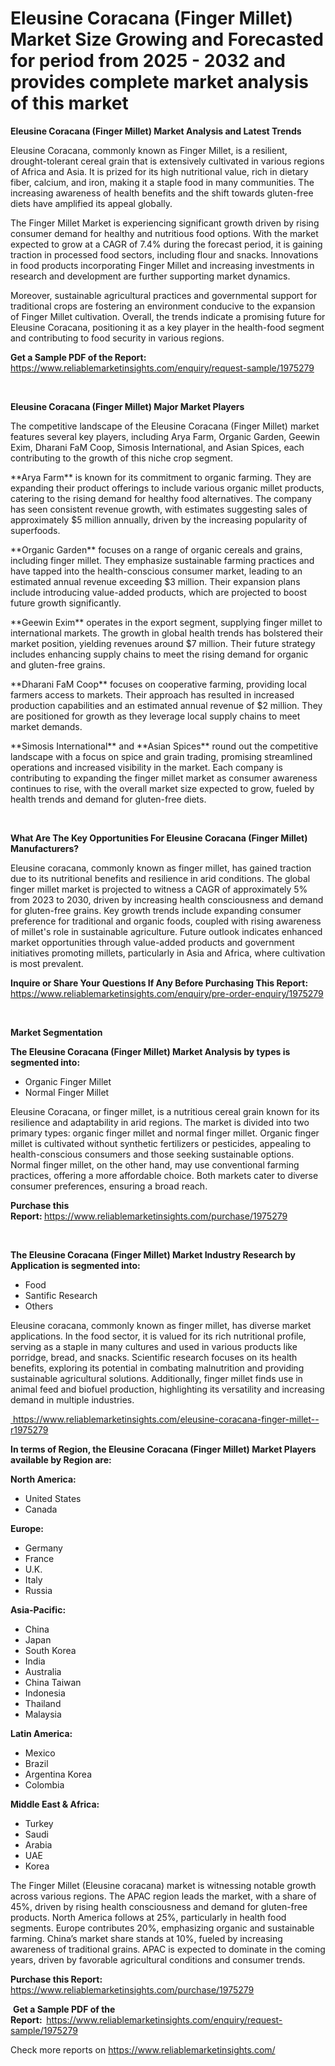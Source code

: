 <p><h1>Eleusine Coracana (Finger Millet) Market Size Growing and Forecasted for period from 2025 - 2032 and provides complete market analysis of this market</h1></p><p><strong>Eleusine Coracana (Finger Millet) Market Analysis and Latest Trends</strong></p>
<p><p>Eleusine Coracana, commonly known as Finger Millet, is a resilient, drought-tolerant cereal grain that is extensively cultivated in various regions of Africa and Asia. It is prized for its high nutritional value, rich in dietary fiber, calcium, and iron, making it a staple food in many communities. The increasing awareness of health benefits and the shift towards gluten-free diets have amplified its appeal globally.</p><p>The Finger Millet Market is experiencing significant growth driven by rising consumer demand for healthy and nutritious food options. With the market expected to grow at a CAGR of 7.4% during the forecast period, it is gaining traction in processed food sectors, including flour and snacks. Innovations in food products incorporating Finger Millet and increasing investments in research and development are further supporting market dynamics. </p><p>Moreover, sustainable agricultural practices and governmental support for traditional crops are fostering an environment conducive to the expansion of Finger Millet cultivation. Overall, the trends indicate a promising future for Eleusine Coracana, positioning it as a key player in the health-food segment and contributing to food security in various regions.</p></p>
<p><strong>Get a Sample PDF of the Report:&nbsp;</strong> <a href="https://www.reliablemarketinsights.com/enquiry/request-sample/1975279?utm_campaign=2451&utm_medium=2&utm_source=Github&utm_content=ia&utm_term=15022025&utm_id=eleusine-coracana-finger-millet">https://www.reliablemarketinsights.com/enquiry/request-sample/1975279</a></p>
<p>&nbsp;</p>
<p><strong>Eleusine Coracana (Finger Millet) Major Market Players</strong></p>
<p><p>The competitive landscape of the Eleusine Coracana (Finger Millet) market features several key players, including Arya Farm, Organic Garden, Geewin Exim, Dharani FaM Coop, Simosis International, and Asian Spices, each contributing to the growth of this niche crop segment.</p><p>**Arya Farm** is known for its commitment to organic farming. They are expanding their product offerings to include various organic millet products, catering to the rising demand for healthy food alternatives. The company has seen consistent revenue growth, with estimates suggesting sales of approximately $5 million annually, driven by the increasing popularity of superfoods.</p><p>**Organic Garden** focuses on a range of organic cereals and grains, including finger millet. They emphasize sustainable farming practices and have tapped into the health-conscious consumer market, leading to an estimated annual revenue exceeding $3 million. Their expansion plans include introducing value-added products, which are projected to boost future growth significantly.</p><p>**Geewin Exim** operates in the export segment, supplying finger millet to international markets. The growth in global health trends has bolstered their market position, yielding revenues around $7 million. Their future strategy includes enhancing supply chains to meet the rising demand for organic and gluten-free grains.</p><p>**Dharani FaM Coop** focuses on cooperative farming, providing local farmers access to markets. Their approach has resulted in increased production capabilities and an estimated annual revenue of $2 million. They are positioned for growth as they leverage local supply chains to meet market demands.</p><p>**Simosis International** and **Asian Spices** round out the competitive landscape with a focus on spice and grain trading, promising streamlined operations and increased visibility in the market. Each company is contributing to expanding the finger millet market as consumer awareness continues to rise, with the overall market size expected to grow, fueled by health trends and demand for gluten-free diets.</p></p>
<p>&nbsp;</p>
<p><strong>What Are The Key Opportunities For Eleusine Coracana (Finger Millet) Manufacturers?</strong></p>
<p><p>Eleusine coracana, commonly known as finger millet, has gained traction due to its nutritional benefits and resilience in arid conditions. The global finger millet market is projected to witness a CAGR of approximately 5% from 2023 to 2030, driven by increasing health consciousness and demand for gluten-free grains. Key growth trends include expanding consumer preference for traditional and organic foods, coupled with rising awareness of millet's role in sustainable agriculture. Future outlook indicates enhanced market opportunities through value-added products and government initiatives promoting millets, particularly in Asia and Africa, where cultivation is most prevalent.</p></p>
<p><strong>Inquire or Share Your Questions If Any Before Purchasing This Report:</strong> <a href="https://www.reliablemarketinsights.com/enquiry/pre-order-enquiry/1975279?utm_campaign=2451&utm_medium=2&utm_source=Github&utm_content=ia&utm_term=15022025&utm_id=eleusine-coracana-finger-millet">https://www.reliablemarketinsights.com/enquiry/pre-order-enquiry/1975279</a></p>
<p>&nbsp;</p>
<p><strong>Market Segmentation</strong></p>
<p><strong>The Eleusine Coracana (Finger Millet) Market Analysis by types is segmented into:</strong></p>
<p><ul><li>Organic Finger Millet</li><li>Normal Finger Millet</li></ul></p>
<p><p>Eleusine Coracana, or finger millet, is a nutritious cereal grain known for its resilience and adaptability in arid regions. The market is divided into two primary types: organic finger millet and normal finger millet. Organic finger millet is cultivated without synthetic fertilizers or pesticides, appealing to health-conscious consumers and those seeking sustainable options. Normal finger millet, on the other hand, may use conventional farming practices, offering a more affordable choice. Both markets cater to diverse consumer preferences, ensuring a broad reach.</p></p>
<p><strong>Purchase this Report:&nbsp;</strong><a href="https://www.reliablemarketinsights.com/purchase/1975279?utm_campaign=2451&utm_medium=2&utm_source=Github&utm_content=ia&utm_term=15022025&utm_id=eleusine-coracana-finger-millet">https://www.reliablemarketinsights.com/purchase/1975279</a></p>
<p>&nbsp;</p>
<p><strong>The Eleusine Coracana (Finger Millet) Market Industry Research by Application is segmented into:</strong></p>
<p><ul><li>Food</li><li>Santific Research</li><li>Others</li></ul></p>
<p><p>Eleusine coracana, commonly known as finger millet, has diverse market applications. In the food sector, it is valued for its rich nutritional profile, serving as a staple in many cultures and used in various products like porridge, bread, and snacks. Scientific research focuses on its health benefits, exploring its potential in combating malnutrition and providing sustainable agricultural solutions. Additionally, finger millet finds use in animal feed and biofuel production, highlighting its versatility and increasing demand in multiple industries.</p></p>
<p><a href="https://www.reliablemarketinsights.com/eleusine-coracana-finger-millet--r1975279?utm_campaign=2451&utm_medium=2&utm_source=Github&utm_content=ia&utm_term=15022025&utm_id=eleusine-coracana-finger-millet">&nbsp;https://www.reliablemarketinsights.com/eleusine-coracana-finger-millet--r1975279</a></p>
<p><strong>In terms of Region, the Eleusine Coracana (Finger Millet) Market Players available by Region are:</strong></p>
<p>
    <p> <strong> North America: </strong>
        <ul>
            <li>United States</li>
            <li>Canada</li>
        </ul>
        </p> 
    <p> <strong> Europe: </strong>
        <ul>
            <li>Germany</li>
            <li>France</li>
            <li>U.K.</li>
            <li>Italy</li>
            <li>Russia</li>
        </ul>
        </p> 
    <p> <strong> Asia-Pacific: </strong>
        <ul>
            <li>China</li>
            <li>Japan</li>
            <li>South Korea</li>
            <li>India</li>
            <li>Australia</li>
            <li>China Taiwan</li>
            <li>Indonesia</li>
            <li>Thailand</li>
            <li>Malaysia</li>
        </ul>
        </p> 
    <p> <strong> Latin America: </strong>
        <ul>
            <li>Mexico</li>
            <li>Brazil</li>
            <li>Argentina Korea</li>
            <li>Colombia</li>
        </ul>
        </p> 
    <p> <strong> Middle East & Africa: </strong>
        <ul>
            <li>Turkey</li>
            <li>Saudi</li>
            <li>Arabia</li>
            <li>UAE</li>
            <li>Korea</li>
        </ul>
    </p>
    </p>
<p><p>The Finger Millet (Eleusine coracana) market is witnessing notable growth across various regions. The APAC region leads the market, with a share of 45%, driven by rising health consciousness and demand for gluten-free products. North America follows at 25%, particularly in health food segments. Europe contributes 20%, emphasizing organic and sustainable farming. China’s market share stands at 10%, fueled by increasing awareness of traditional grains. APAC is expected to dominate in the coming years, driven by favorable agricultural conditions and consumer trends.</p></p>
<p><strong>Purchase this Report: </strong><a href="https://www.reliablemarketinsights.com/purchase/1975279?utm_campaign=2451&utm_medium=2&utm_source=Github&utm_content=ia&utm_term=15022025&utm_id=eleusine-coracana-finger-millet">https://www.reliablemarketinsights.com/purchase/1975279</a></p>
<p>&nbsp;<strong>Get a Sample PDF of the Report:&nbsp;&nbsp;</strong><a href="https://www.reliablemarketinsights.com/enquiry/request-sample/1975279?utm_campaign=2451&utm_medium=2&utm_source=Github&utm_content=ia&utm_term=15022025&utm_id=eleusine-coracana-finger-millet">https://www.reliablemarketinsights.com/enquiry/request-sample/1975279</a></p>
<p><strong></strong></p>
<p>Check more reports on <a href="https://www.reliablemarketinsights.com/?utm_campaign=2451&utm_medium=2&utm_source=Github&utm_content=ia&utm_term=15022025&utm_id=eleusine-coracana-finger-millet">https://www.reliablemarketinsights.com/</a></p>
